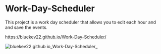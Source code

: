 # Work-Day-Scheduler

This project is a work day scheduler that allows you to edit each hour and and save the events.

https://bluekev22.github.io/Work-Day-Scheduler/

![bluekev22 github io_Work-Day-Scheduler_](https://user-images.githubusercontent.com/84198162/123725686-80893a80-d85c-11eb-8294-47c6566fe348.png)
